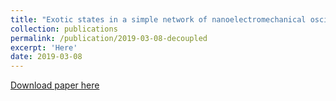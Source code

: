 ```yaml
---
title: "Exotic states in a simple network of nanoelectromechanical oscillators"
collection: publications
permalink: /publication/2019-03-08-decoupled
excerpt: 'Here'
date: 2019-03-08
---
```



<a href='http://academicpages.github.io/files/paper3.pdf'>Download paper here</a>